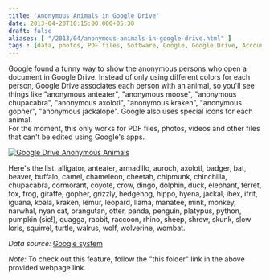 ```yaml
---
title: 'Anonymous Animals in Google Drive'
date: 2013-04-20T10:15:00.000+05:30
draft: false
aliases: [ "/2013/04/anonymous-animals-in-google-drive.html" ]
tags : [data, photos, PDF files, Software, Google, Google Drive, Accounts, videos]
---
```


  
  

Google found a funny way to show the anonymous persons who open a document in Google Drive. Instead of only using different colors for each person, Google Drive associates each person with an animal, so you'll see things like "anonymous anteater", "anonymous moose", "anonymous chupacabra", "anonymous axolotl", "anonymous kraken", "anonymous gopher", "anonymous jackalope". Google also uses special icons for each animal.  
For the moment, this only works for PDF files, photos, videos and other files that can't be edited using Google's apps.

[![Google Drive Anonymous Animals](https://1.bp.blogspot.com/-HDKNYz88524/UXIbbYNtZCI/AAAAAAAAA-M/qUlVO7nasF0/s1600/google-docs-animal-viewers-2.png "Anonymous Animals")](https://1.bp.blogspot.com/-HDKNYz88524/UXIbbYNtZCI/AAAAAAAAA-M/qUlVO7nasF0/s1600/google-docs-animal-viewers-2.png)

  

Here's the list: alligator, anteater, armadillo, auroch, axolotl, badger, bat, beaver, buffalo, camel, chameleon, cheetah, chipmunk, chinchilla, chupacabra, cormorant, coyote, crow, dingo, dolphin, duck, elephant, ferret, fox, frog, giraffe, gopher, grizzly, hedgehog, hippo, hyena, jackal, ibex, ifrit, iguana, koala, kraken, lemur, leopard, llama, manatee, mink, monkey, narwhal, nyan cat, orangutan, otter, panda, penguin, platypus, python, pumpkin (sic!), quagga, rabbit, raccoon, rhino, sheep, shrew, skunk, slow loris, squirrel, turtle, walrus, wolf, wolverine, wombat.

  

_Data source:_ [Google system](https://googlesystem.blogspot.in/2013/04/anonymous-animals-in-google-drive.html)

  

_Note:_ To check out this feature, follow the "this folder" link in the above provided webpage link.